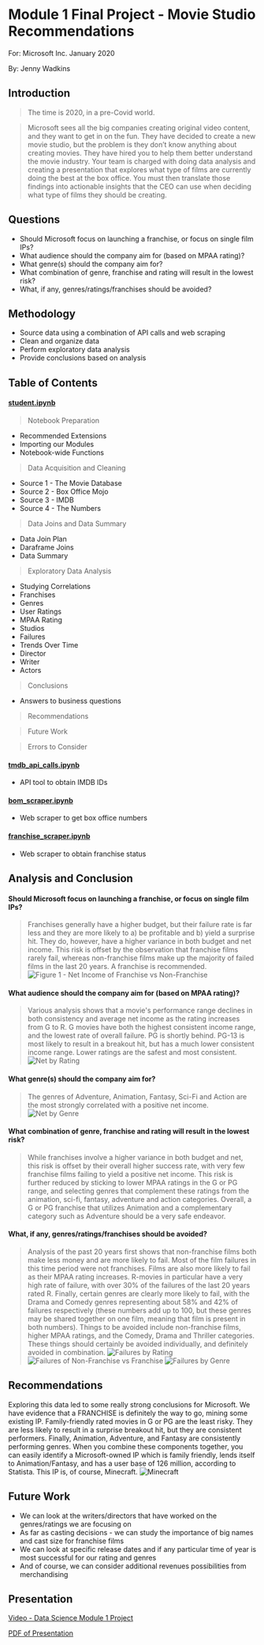 # Module 1 Final Project - Movie Studio Recommendations

For: Microsoft Inc. January 2020

By: Jenny Wadkins

## Introduction

>The time is 2020, in a pre-Covid world.

>Microsoft sees all the big companies creating original video content, and they want to get in on the fun. They have decided to create a new movie studio, but the problem is they don’t know anything about creating movies. They have hired you to help them better understand the movie industry. Your team is charged with doing data analysis and creating a presentation that explores what type of films are currently doing the best at the box office. You must then translate those findings into actionable insights that the CEO can use when deciding what type of films they should be creating.

## Questions

* Should Microsoft focus on launching a franchise, or focus on single film IPs?
* What audience should the company aim for (based on MPAA rating)?
* What genre(s) should the company aim for?
* What combination of genre, franchise and rating will result in the lowest risk?
* What, if any, genres/ratings/franchises should be avoided?

## Methodology
* Source data using a combination of API calls and web scraping
* Clean and organize data
* Perform exploratory data analysis
* Provide conclusions based on analysis

## Table of Contents

#### [student.ipynb](https://github.com/threnjen/dsc-mod-1-project-v2-1-online-ds-sp-000/blob/master/student.ipynb)

> Notebook Preparation
* Recommended Extensions
* Importing our Modules
* Notebook-wide Functions

> Data Acquisition and Cleaning
* Source 1 - The Movie Database
* Source 2 - Box Office Mojo
* Source 3 - IMDB
* Source 4 - The Numbers

> Data Joins and Data Summary
* Data Join Plan
* Daraframe Joins
* Data Summary

> Exploratory Data Analysis
* Studying Correlations
* Franchises
* Genres
* User Ratings
* MPAA Rating
* Studios
* Failures
* Trends Over Time
* Director
* Writer
* Actors

> Conclusions
* Answers to business questions

> Recommendations

> Future Work

> Errors to Consider

#### [tmdb_api_calls.ipynb](https://github.com/threnjen/dsc-mod-1-project-v2-1-online-ds-sp-000/blob/master/tmdb_api_calls.ipynb)
* API tool to obtain IMDB IDs

#### [bom_scraper.ipynb](https://github.com/threnjen/dsc-mod-1-project-v2-1-online-ds-sp-000/blob/master/bom_scraper.ipynb)
* Web scraper to get box office numbers

#### [franchise_scraper.ipynb](https://github.com/threnjen/dsc-mod-1-project-v2-1-online-ds-sp-000/blob/master/franchise_scraper.ipynb)
* Web scraper to obtain franchise status

## Analysis and Conclusion

#### Should Microsoft focus on launching a franchise, or focus on single film IPs?
> Franchises generally have a higher budget, but their failure rate is far less and they are more likely to a) be profitable and b) yield a surprise hit. They do, however, have a higher variance in both budget and net income. This risk is offset by the observation that franchise films rarely fail, whereas non-franchise films make up the majority of failed films in the last 20 years. A franchise is recommended.
![Figure 1 - Net Income of Franchise vs Non-Franchise](https://github.com/threnjen/dsc-mod-1-project-v2-1-online-ds-sp-000/blob/master/franchise_vs_non.png)

#### What audience should the company aim for (based on MPAA rating)?
> Various analysis shows that a movie's performance range declines in both consistency and average net income as the rating increases from G to R. G movies have both the highest consistent income range, and the lowest rate of overall failure. PG is shortly behind. PG-13 is most likely to result in a breakout hit, but has a much lower consistent income range. Lower ratings are the safest and most consistent.
![Net by Rating](https://github.com/threnjen/dsc-mod-1-project-v2-1-online-ds-sp-000/blob/master/net_by_rating.png)

#### What genre(s) should the company aim for?
> The genres of Adventure, Animation, Fantasy, Sci-Fi and Action are the most strongly correlated with a positive net income.
![Net by Genre](https://github.com/threnjen/dsc-mod-1-project-v2-1-online-ds-sp-000/blob/master/net_by_genre.png)

#### What combination of genre, franchise and rating will result in the lowest risk?
> While franchises involve a higher variance in both budget and net, this risk is offset by their overall higher success rate, with very few franchise films failing to yield a positive net income. This risk is further reduced by sticking to lower MPAA ratings in the G or PG range, and selecting genres that complement these ratings from the animation, sci-fi, fantasy, adventure and action categories. Overall, a G or PG franchise that utilizes Animation and a complementary category such as Adventure should be a very safe endeavor.

#### What, if any, genres/ratings/franchises should be avoided?
> Analysis of the past 20 years first shows that non-franchise films both make less money and are more likely to fail. Most of the film failures in this time period were not franchises. Films are also more likely to fail as their MPAA rating increases. R-movies in particular have a very high rate of failure, with over 30% of the failures of the last 20 years rated R. Finally, certain genres are clearly more likely to fail, with the Drama and Comedy genres representing about 58% and 42% of failures respectively (these numbers add up to 100, but these genres may be shared together on one film, meaning that film is present in both numbers). Things to be avoided include non-franchise films, higher MPAA ratings, and the Comedy, Drama and Thriller categories. These things should certainly be avoided individually, and definitely avoided in combination.
![Failures by Rating](https://github.com/threnjen/dsc-mod-1-project-v2-1-online-ds-sp-000/blob/master/bombs_by_rating.png)
![Failures of Non-Franchise vs Franchise](https://github.com/threnjen/dsc-mod-1-project-v2-1-online-ds-sp-000/blob/master/franchise_status_fails.png)
![Failures by Genre](https://github.com/threnjen/dsc-mod-1-project-v2-1-online-ds-sp-000/blob/master/failures_by_genre.png)

## Recommendations

Exploring this data led to some really strong conclusions for Microsoft. We have evidence that a FRANCHISE is definitely the way to go, mining some existing IP. Family-friendly rated movies in G or PG are the least risky. They are less likely to result in a surprise breakout hit, but they are consistent performers. Finally, Animation, Adventure, and Fantasy are consistently performing genres. When you combine these components together, you can easily identify a Microsoft-owned IP which is family friendly, lends itself to Animation/Fantasy, and has a user base of 126 million, according to Statista. This IP is, of course, Minecraft.
![Minecraft](https://github.com/threnjen/dsc-mod-1-project-v2-1-online-ds-sp-000/blob/master/image14-3.png)

## Future Work

* We can look at the writers/directors that have worked on the genres/ratings we are focusing on
* As far as casting decisions - we can study the importance of big names and cast size for franchise films
* We can look at specific release dates and if any particular time of year is most successful for our rating and genres
* And of course, we can consider additional revenues possibilities from merchandising

## Presentation
[Video - Data Science Module 1 Project](https://youtu.be/gkHU8ZpayuI)

[PDF of Presentation](https://github.com/threnjen/dsc-mod-1-project-v2-1-online-ds-sp-000/blob/master/presentation.pdf)



